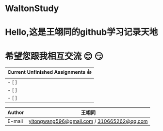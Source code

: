 # WaltonStudy
Hello,这是王翊同的github学习记录天地
==================
希望您跟我相互交流 :blush: :smirk:
=============================================

 |Current Unfinished Assignments :thumbsup:
 |---
- [ ]  | 经典谱估计
- [ ]  | 现代谱估计
- [ ]  | 自适应滤波

|Author|王翊同|
|---|---
|E-mail|yitongwang596@gmail.com / 310665262@qq.com

